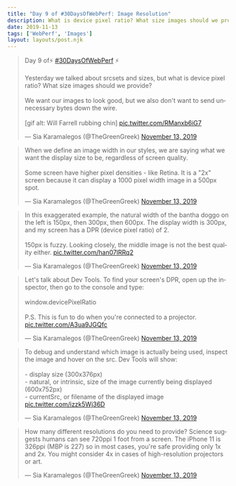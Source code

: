 ```yaml
---
title: "Day 9 of #30DaysOfWebPerf: Image Resolution"
description: What is device pixel ratio? What size images should we provide? Balancing speed and image quality.
date: 2019-11-13
tags: ['WebPerf', 'Images']
layout: layouts/post.njk
---
```


<blockquote class="twitter-tweet"><p lang="en" dir="ltr">Day 9 of⚡️ <a href="https://twitter.com/hashtag/30DaysOfWebPerf?src=hash&amp;ref_src=twsrc%5Etfw">#30DaysOfWebPerf</a> ⚡️<br><br>Yesterday we talked about srcsets and sizes, but what is device pixel ratio? What size images should we provide?<br><br>We want our images to look good, but we also don&#39;t want to send unnecessary bytes down the wire.<br><br>[gif alt: Will Farrell rubbing chin] <a href="https://t.co/RManxb6iG7">pic.twitter.com/RManxb6iG7</a></p>&mdash; Sia Karamalegos (@TheGreenGreek) <a href="https://twitter.com/TheGreenGreek/status/1194631798405251072?ref_src=twsrc%5Etfw">November 13, 2019</a></blockquote> <script async src="https://platform.twitter.com/widgets.js" charset="utf-8"></script>

<blockquote class="twitter-tweet" data-conversation="none"><p lang="en" dir="ltr">When we define an image width in our styles, we are saying what we want the display size to be, regardless of screen quality.<br><br>Some screen have higher pixel densities - like Retina. It is a &quot;2x&quot; screen because it can display a 1000 pixel width image in a 500px spot.</p>&mdash; Sia Karamalegos (@TheGreenGreek) <a href="https://twitter.com/TheGreenGreek/status/1194631801395789826?ref_src=twsrc%5Etfw">November 13, 2019</a></blockquote> <script async src="https://platform.twitter.com/widgets.js" charset="utf-8"></script>

<blockquote class="twitter-tweet" data-conversation="none"><p lang="en" dir="ltr">In this exaggerated example, the natural width of the bantha doggo on the left is 150px, then 300px, then 600px. The display width is 300px, and my screen has a DPR (device pixel ratio) of 2. <br><br>150px is fuzzy. Looking closely, the middle image is not the best quality either. <a href="https://t.co/han07lRRq2">pic.twitter.com/han07lRRq2</a></p>&mdash; Sia Karamalegos (@TheGreenGreek) <a href="https://twitter.com/TheGreenGreek/status/1194631854625701888?ref_src=twsrc%5Etfw">November 13, 2019</a></blockquote> <script async src="https://platform.twitter.com/widgets.js" charset="utf-8"></script>

<blockquote class="twitter-tweet" data-conversation="none"><p lang="en" dir="ltr">Let&#39;s talk about Dev Tools. To find your screen&#39;s DPR, open up the inspector, then go to the console and type:<br><br>window.devicePixelRatio<br><br>P.S. This is fun to do when you&#39;re connected to a projector. <a href="https://t.co/A3ua9JGQfc">pic.twitter.com/A3ua9JGQfc</a></p>&mdash; Sia Karamalegos (@TheGreenGreek) <a href="https://twitter.com/TheGreenGreek/status/1194632057076379649?ref_src=twsrc%5Etfw">November 13, 2019</a></blockquote> <script async src="https://platform.twitter.com/widgets.js" charset="utf-8"></script>

<blockquote class="twitter-tweet" data-conversation="none"><p lang="en" dir="ltr">To debug and understand which image is actually being used, inspect the image and hover on the src. Dev Tools will show:<br><br>- display size (300x376px)<br>- natural, or intrinsic, size of the image currently being displayed (600x752px)<br>- currentSrc, or filename of the displayed image <a href="https://t.co/izzk5Wj36D">pic.twitter.com/izzk5Wj36D</a></p>&mdash; Sia Karamalegos (@TheGreenGreek) <a href="https://twitter.com/TheGreenGreek/status/1194632084473565185?ref_src=twsrc%5Etfw">November 13, 2019</a></blockquote> <script async src="https://platform.twitter.com/widgets.js" charset="utf-8"></script>

<blockquote class="twitter-tweet" data-conversation="none"><p lang="en" dir="ltr">How many different resolutions do you need to provide? Science suggests humans can see 720ppi 1 foot from a screen. The iPhone 11 is 326ppi (MBP is 227) so in most cases, you&#39;re safe providing only 1x and 2x. You might consider 4x in cases of high-resolution projectors or art.</p>&mdash; Sia Karamalegos (@TheGreenGreek) <a href="https://twitter.com/TheGreenGreek/status/1194632087409549313?ref_src=twsrc%5Etfw">November 13, 2019</a></blockquote> <script async src="https://platform.twitter.com/widgets.js" charset="utf-8"></script>
